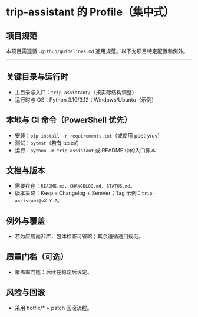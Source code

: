 # trip-assistant 的 Profile（集中式）

## 项目规范
本项目需遵循 `.github/guidelines.md` 通用规范。以下为项目特定配置和例外。

---

## 关键目录与运行时
- 主目录与入口：`trip-assistant/`（按实际结构调整）
- 运行时与 OS：Python 3.10/3.12；Windows/Ubuntu（示例）

## 本地与 CI 命令（PowerShell 优先）
- 安装：`pip install -r requirements.txt`（或使用 poetry/uv）
- 测试：`pytest`（若有 tests/）
- 运行：`python -m trip_assistant` 或 README 中的入口脚本

## 文档与版本
- 需要存在：`README.md`、`CHANGELOG.md`、`STATUS.md`。
- 版本策略：Keep a Changelog + SemVer；Tag 示例：`trip-assistant@vX.Y.Z`。

## 例外与覆盖
- 若为应用而非库，包体检查可省略；其余遵循通用规范。

## 质量门槛（可选）
- 覆盖率门槛：后续在稳定后设定。

## 风险与回滚
- 采用 hotfix/* + patch 回滚流程。
